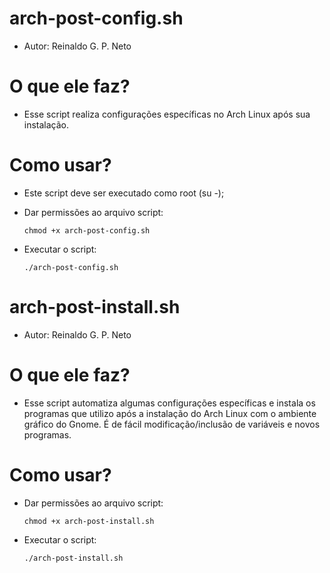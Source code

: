 # arch-post-config.sh

* Autor: Reinaldo G. P. Neto

# O que ele faz?
  * Esse script realiza configurações específicas no Arch Linux após sua instalação.

# Como usar?
  * Este script deve ser executado como root (su -);

  * Dar permissões ao arquivo script:

        chmod +x arch-post-config.sh

  * Executar o script:
 
        ./arch-post-config.sh

# arch-post-install.sh

* Autor: Reinaldo G. P. Neto

# O que ele faz?
  * Esse script automatiza algumas configurações específicas e instala os programas que utilizo após a instalação do Arch Linux com o ambiente gráfico do Gnome. É de fácil modificação/inclusão de variáveis e novos programas.

# Como usar?
  * Dar permissões ao arquivo script:

        chmod +x arch-post-install.sh

  * Executar o script:
 
        ./arch-post-install.sh
